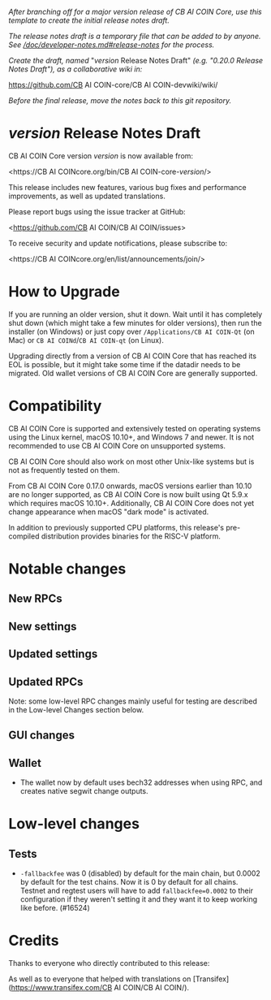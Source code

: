 *After branching off for a major version release of CB AI COIN Core, use this
template to create the initial release notes draft.*

*The release notes draft is a temporary file that can be added to by anyone. See
[/doc/developer-notes.md#release-notes](/doc/developer-notes.md#release-notes)
for the process.*

*Create the draft, named* "*version* Release Notes Draft"
*(e.g. "0.20.0 Release Notes Draft"), as a collaborative wiki in:*

https://github.com/CB AI COIN-core/CB AI COIN-devwiki/wiki/

*Before the final release, move the notes back to this git repository.*

*version* Release Notes Draft
===============================

CB AI COIN Core version *version* is now available from:

  <https://CB AI COINcore.org/bin/CB AI COIN-core-*version*/>

This release includes new features, various bug fixes and performance
improvements, as well as updated translations.

Please report bugs using the issue tracker at GitHub:

  <https://github.com/CB AI COIN/CB AI COIN/issues>

To receive security and update notifications, please subscribe to:

  <https://CB AI COINcore.org/en/list/announcements/join/>

How to Upgrade
==============

If you are running an older version, shut it down. Wait until it has completely
shut down (which might take a few minutes for older versions), then run the
installer (on Windows) or just copy over `/Applications/CB AI COIN-Qt` (on Mac)
or `CB AI COINd`/`CB AI COIN-qt` (on Linux).

Upgrading directly from a version of CB AI COIN Core that has reached its EOL is
possible, but it might take some time if the datadir needs to be migrated. Old
wallet versions of CB AI COIN Core are generally supported.

Compatibility
==============

CB AI COIN Core is supported and extensively tested on operating systems using
the Linux kernel, macOS 10.10+, and Windows 7 and newer. It is not recommended
to use CB AI COIN Core on unsupported systems.

CB AI COIN Core should also work on most other Unix-like systems but is not
as frequently tested on them.

From CB AI COIN Core 0.17.0 onwards, macOS versions earlier than 10.10 are no
longer supported, as CB AI COIN Core is now built using Qt 5.9.x which requires
macOS 10.10+. Additionally, CB AI COIN Core does not yet change appearance when
macOS "dark mode" is activated.

In addition to previously supported CPU platforms, this release's pre-compiled
distribution provides binaries for the RISC-V platform.

Notable changes
===============

New RPCs
--------

New settings
------------

Updated settings
----------------

Updated RPCs
------------

Note: some low-level RPC changes mainly useful for testing are described in the
Low-level Changes section below.

GUI changes
-----------

Wallet
------

- The wallet now by default uses bech32 addresses when using RPC, and creates native segwit change outputs.

Low-level changes
=================

Tests
-----

- `-fallbackfee` was 0 (disabled) by default for the main chain, but 0.0002 by default for the test chains. Now it is 0
  by default for all chains. Testnet and regtest users will have to add `fallbackfee=0.0002` to their configuration if
  they weren't setting it and they want it to keep working like before. (#16524)

Credits
=======

Thanks to everyone who directly contributed to this release:


As well as to everyone that helped with translations on
[Transifex](https://www.transifex.com/CB AI COIN/CB AI COIN/).
